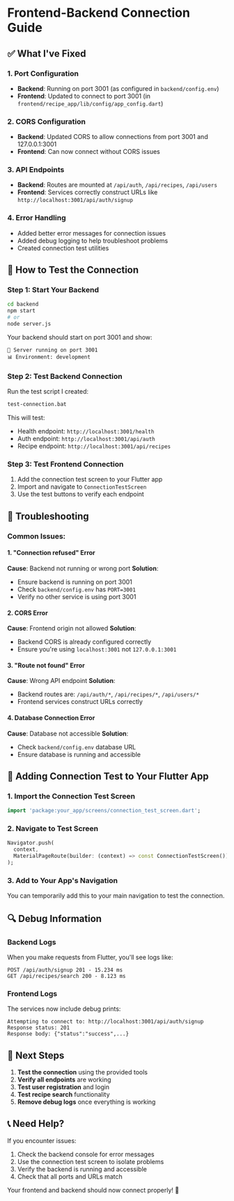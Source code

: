# Frontend-Backend Connection Guide

## ✅ What I've Fixed

### 1. Port Configuration
- **Backend**: Running on port 3001 (as configured in `backend/config.env`)
- **Frontend**: Updated to connect to port 3001 (in `frontend/recipe_app/lib/config/app_config.dart`)

### 2. CORS Configuration
- **Backend**: Updated CORS to allow connections from port 3001 and 127.0.0.1:3001
- **Frontend**: Can now connect without CORS issues

### 3. API Endpoints
- **Backend**: Routes are mounted at `/api/auth`, `/api/recipes`, `/api/users`
- **Frontend**: Services correctly construct URLs like `http://localhost:3001/api/auth/signup`

### 4. Error Handling
- Added better error messages for connection issues
- Added debug logging to help troubleshoot problems
- Created connection test utilities

## 🚀 How to Test the Connection

### Step 1: Start Your Backend
```bash
cd backend
npm start
# or
node server.js
```

Your backend should start on port 3001 and show:
```
🚀 Server running on port 3001
📊 Environment: development
```

### Step 2: Test Backend Connection
Run the test script I created:
```bash
test-connection.bat
```

This will test:
- Health endpoint: `http://localhost:3001/health`
- Auth endpoint: `http://localhost:3001/api/auth`
- Recipe endpoint: `http://localhost:3001/api/recipes`

### Step 3: Test Frontend Connection
1. Add the connection test screen to your Flutter app
2. Import and navigate to `ConnectionTestScreen`
3. Use the test buttons to verify each endpoint

## 🔧 Troubleshooting

### Common Issues:

#### 1. "Connection refused" Error
**Cause**: Backend not running or wrong port
**Solution**: 
- Ensure backend is running on port 3001
- Check `backend/config.env` has `PORT=3001`
- Verify no other service is using port 3001

#### 2. CORS Error
**Cause**: Frontend origin not allowed
**Solution**: 
- Backend CORS is already configured correctly
- Ensure you're using `localhost:3001` not `127.0.0.1:3001`

#### 3. "Route not found" Error
**Cause**: Wrong API endpoint
**Solution**: 
- Backend routes are: `/api/auth/*`, `/api/recipes/*`, `/api/users/*`
- Frontend services construct URLs correctly

#### 4. Database Connection Error
**Cause**: Database not accessible
**Solution**: 
- Check `backend/config.env` database URL
- Ensure database is running and accessible

## 📱 Adding Connection Test to Your Flutter App

### 1. Import the Connection Test Screen
```dart
import 'package:your_app/screens/connection_test_screen.dart';
```

### 2. Navigate to Test Screen
```dart
Navigator.push(
  context,
  MaterialPageRoute(builder: (context) => const ConnectionTestScreen()),
);
```

### 3. Add to Your App's Navigation
You can temporarily add this to your main navigation to test the connection.

## 🔍 Debug Information

### Backend Logs
When you make requests from Flutter, you'll see logs like:
```
POST /api/auth/signup 201 - 15.234 ms
GET /api/recipes/search 200 - 8.123 ms
```

### Frontend Logs
The services now include debug prints:
```
Attempting to connect to: http://localhost:3001/api/auth/signup
Response status: 201
Response body: {"status":"success",...}
```

## 🎯 Next Steps

1. **Test the connection** using the provided tools
2. **Verify all endpoints** are working
3. **Test user registration** and login
4. **Test recipe search** functionality
5. **Remove debug logs** once everything is working

## 📞 Need Help?

If you encounter issues:
1. Check the backend console for error messages
2. Use the connection test screen to isolate problems
3. Verify the backend is running and accessible
4. Check that all ports and URLs match

Your frontend and backend should now connect properly! 🎉
